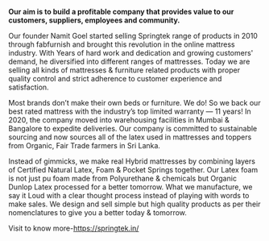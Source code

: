**Our aim is to build a profitable company that provides value to our customers, suppliers, employees and community.**

Our founder Namit Goel started selling Springtek range of products in 2010 through fabfurnish and brought this revolution in the online mattress industry. With Years of hard work and dedication and growing customers' demand, he diversified into different ranges of mattresses. Today we are selling all kinds of mattresses & furniture related products with proper quality control and strict adherence to customer experience and satisfaction.

Most brands don’t make their own beds or furniture. We do! So we back our best rated mattress with the industry’s top limited warranty — 11 years! In 2020, the company moved into warehousing facilities in Mumbai & Bangalore to expedite deliveries. Our company is committed to sustainable sourcing and now sources all of the latex used in mattresses and toppers from Organic, Fair Trade farmers in Sri Lanka.

Instead of gimmicks, we make real Hybrid mattresses by combining layers of Certified Natural Latex, Foam & Pocket Springs together. Our Latex foam is not just pu foam made from Polyurethane & chemicals but Organic Dunlop Latex processed for a better tomorrow. What we manufacture, we say it Loud with a clear thought process instead of playing with words to make sales. We design and sell simple but high quality products as per their nomenclatures to give you a better today & tomorrow.

Visit to know more-https://springtek.in/
